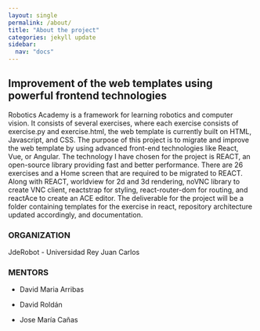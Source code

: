 ```yaml
---
layout: single
permalink: /about/
title: "About the project"
categories: jekyll update
sidebar:
  nav: "docs"
---
```


## Improvement of the web templates using powerful frontend technologies

Robotics Academy is a framework for learning robotics and computer vision. It consists of several exercises, where each exercise consists of exercise.py and exercise.html, the web template is currently built on HTML, Javascript, and CSS. The purpose of this project is to migrate and improve the web template by using advanced front-end technologies like React, Vue, or Angular. The technology I have chosen for the project is REACT, an open-source library providing fast and better performance. There are 26 exercises and a Home screen that are required to be migrated to REACT. Along with REACT, worldview for 2d and 3d rendering, noVNC library to create VNC client, reactstrap for styling, react-router-dom for routing, and reactAce to create an ACE editor. The deliverable for the project will be a folder containing templates for the exercise in react, repository architecture updated accordingly, and documentation.

### ORGANIZATION
JdeRobot - Universidad Rey Juan Carlos

### MENTORS

* David Maria Arribas

* David Roldán

* Jose María Cañas
